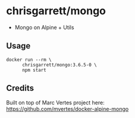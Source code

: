 # chrisgarrett/mongo

* Mongo on Alpine + Utils


## Usage

```
docker run --rm \
      chrisgarrett/mongo:3.6.5-0 \
      npm start
```


## Credits

Built on top of Marc Vertes project here: https://github.com/mvertes/docker-alpine-mongo
